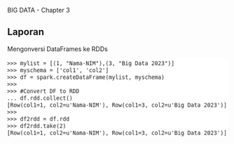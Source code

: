 BIG DATA - Chapter 3

## Laporan

Mengonversi DataFrames ke RDDs

![Screenshot](https://github.com/pranatad/spark-sql-big-data/blob/0d6e47692323aaca72d222641484a75b7388f6b1/00_images/03_convert_df_rdd1.png)

